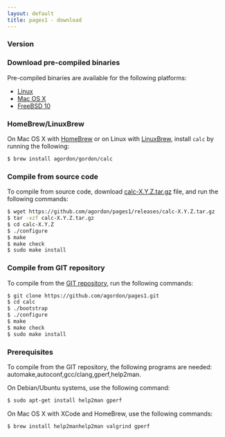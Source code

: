 ```yaml
---
layout: default
title: pages1 - download
---
```


### Version

### Download pre-compiled binaries

Pre-compiled binaries are available for the following platforms:

* [Linux](https://github.com/agordon/pages1/releases/XXX)
* [Mac OS X](https://igthub.com/agordon/pages1/releases/XXX)
* [FreeBSD 10](https://github.com/agordon/pages1/releases/XXX)

### HomeBrew/LinuxBrew

On Mac OS X with [HomeBrew](http://brew.sh/) or on Linux with [LinuxBrew](https://github.com/Homebrew/linuxbrew/), install `calc` by running the following:

```sh
$ brew install agordon/gordon/calc
```

### Compile from source code

To compile from source code, download [calc-X.Y.Z.tar.gz](https://github.com/agordon/pages1/releases/XXX) file, and run the following commands:

```sh
$ wget https://github.com/agordon/pages1/releases/calc-X.Y.Z.tar.gz
$ tar -xzf calc-X.Y.Z.tar.gz
$ cd calc-X.Y.Z
$ ./configure
$ make
$ make check
$ sudo make install
```

### Compile from GIT repository

To compile from the [GIT repository](https://github.com/agordon/pages1), run the following commands:

```sh
$ git clone https://github.com/agordon/pages1.git
$ cd calc
$ ./bootstrap
$ ./configure
$ make
$ make check
$ sudo make install
```

### Prerequisites

To compile from the GIT repository, the following programs are needed: automake,autoconf,gcc/clang,gperf,help2man.

On Debian/Ubuntu systems, use the following command:

```sh
$ sudo apt-get install help2man gperf
```

On Mac OS X with XCode and HomeBrew, use the following commands:

```sh
$ brew install help2manhelp2man valgrind gperf
```


